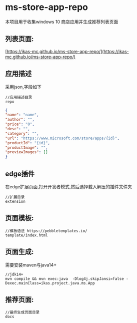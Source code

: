 # ms-store-app-repo

本项目用于收集windows 10 商店应用并生成推荐列表页面

## 列表页面:

[https://ikas-mc.github.io/ms-store-app-repo/](https://ikas-mc.github.io/ms-store-app-repo/)

## 应用描述

采用json,字段如下

```
//应用描述目录
repo
```

```json
{
"name": "name",
"author": "",
"price": "0",
"desc": "",
"category": "",
"url": "https://www.microsoft.com/store/apps/{id}",
"productId": "{id}",
"productImage": "",
"previewImages": []
}
```

## edge插件

在edge扩展页面,打开开发者模式,然后选择载入解压的插件文件夹
```
//扩展目录
extension
```


## 页面模板:

```
//模板语法 https://pebbletemplates.io/
template/index.html
```


## 页面生成:

需要安装maven与java14+

```shell
//jdk14+
mvn compile && mvn exec:java  -Dlog4j.skipJansi=false -Dexec.mainClass=ikas.project.java.ms.App 
```
## 推荐页面:
```
//最终生成页面目录
docs
```
